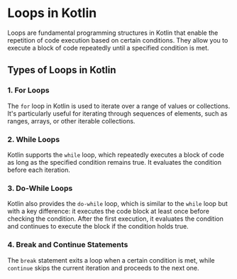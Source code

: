 # Loops in Kotlin

Loops are fundamental programming structures in Kotlin that enable the repetition of code execution based on certain conditions. They allow you to execute a block of code repeatedly until a specified condition is met.

## Types of Loops in Kotlin

### 1. For Loops
The `for` loop in Kotlin is used to iterate over a range of values or collections. It's particularly useful for iterating through sequences of elements, such as ranges, arrays, or other iterable collections.

### 2. While Loops
Kotlin supports the `while` loop, which repeatedly executes a block of code as long as the specified condition remains true. It evaluates the condition before each iteration.

### 3. Do-While Loops
Kotlin also provides the `do-while` loop, which is similar to the `while` loop but with a key difference: it executes the code block at least once before checking the condition. After the first execution, it evaluates the condition and continues to execute the block if the condition holds true.

### 4. Break and Continue Statements
The `break` statement exits a loop when a certain condition is met, while `continue` skips the current iteration and proceeds to the next one.
